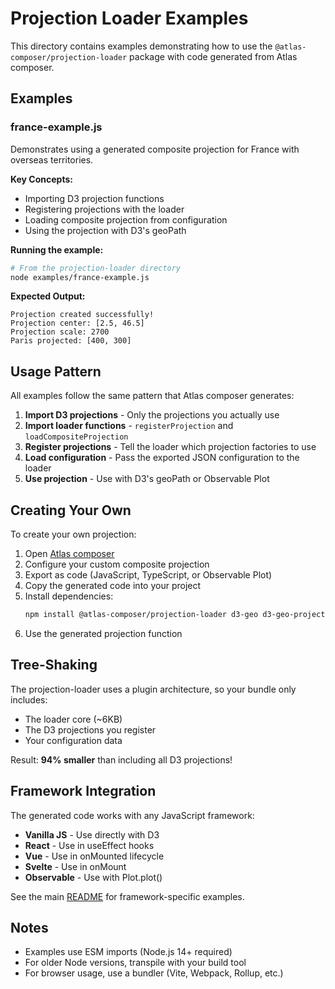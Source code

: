 # Projection Loader Examples

This directory contains examples demonstrating how to use the `@atlas-composer/projection-loader` package with code generated from Atlas composer.

## Examples

### france-example.js

Demonstrates using a generated composite projection for France with overseas territories.

**Key Concepts:**
- Importing D3 projection functions
- Registering projections with the loader
- Loading composite projection from configuration
- Using the projection with D3's geoPath

**Running the example:**

```bash
# From the projection-loader directory
node examples/france-example.js
```

**Expected Output:**
```
Projection created successfully!
Projection center: [2.5, 46.5]
Projection scale: 2700
Paris projected: [400, 300]
```

## Usage Pattern

All examples follow the same pattern that Atlas composer generates:

1. **Import D3 projections** - Only the projections you actually use
2. **Import loader functions** - `registerProjection` and `loadCompositeProjection`
3. **Register projections** - Tell the loader which projection factories to use
4. **Load configuration** - Pass the exported JSON configuration to the loader
5. **Use projection** - Use with D3's geoPath or Observable Plot

## Creating Your Own

To create your own projection:

1. Open [Atlas composer](https://shallowred.github.io/atlas-composer/)
2. Configure your custom composite projection
3. Export as code (JavaScript, TypeScript, or Observable Plot)
4. Copy the generated code into your project
5. Install dependencies:
   ```bash
   npm install @atlas-composer/projection-loader d3-geo d3-geo-projection
   ```
6. Use the generated projection function

## Tree-Shaking

The projection-loader uses a plugin architecture, so your bundle only includes:
- The loader core (~6KB)
- The D3 projections you register
- Your configuration data

Result: **94% smaller** than including all D3 projections!

## Framework Integration

The generated code works with any JavaScript framework:

- **Vanilla JS** - Use directly with D3
- **React** - Use in useEffect hooks
- **Vue** - Use in onMounted lifecycle
- **Svelte** - Use in onMount
- **Observable** - Use with Plot.plot()

See the main [README](../README.md) for framework-specific examples.

## Notes

- Examples use ESM imports (Node.js 14+ required)
- For older Node versions, transpile with your build tool
- For browser usage, use a bundler (Vite, Webpack, Rollup, etc.)
